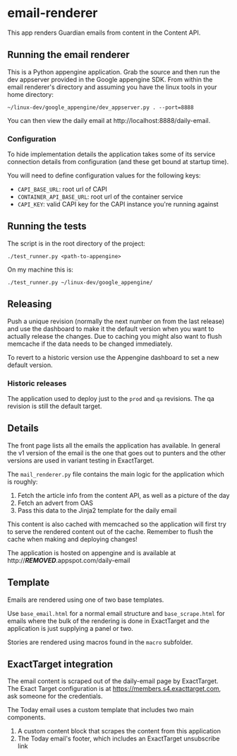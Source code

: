 email-renderer
==============

This app renders Guardian emails from content in the Content API.

## Running the email renderer

This is a Python appengine application. Grab the source and then run
the dev appserver provided in the Google appengine SDK. From within
the email renderer's directory and assuming you have the linux tools
in your home directory:

    ~/linux-dev/google_appengine/dev_appserver.py . --port=8888

You can then view the daily email at http://localhost:8888/daily-email.


### Configuration

To hide implementation details the application takes some of its service connection details from configuration (and these get bound at startup time).

You will need to define configuration values for the following keys:

* `CAPI_BASE_URL`: root url of CAPI
* `CONTAINER_API_BASE_URL`: root url of the container service
* `CAPI_KEY`: valid CAPI key for the CAPI instance you're running against

## Running the tests

The script is in the root directory of the project:

    ./test_runner.py <path-to-appengine>

On my machine this is:

    ./test_runner.py ~/linux-dev/google_appengine/

## Releasing

Push a unique revision (normally the next number on from the last release) and use the dashboard to make it the default version when you want to actually release the changes. Due to caching you might also want to flush memcache if the data needs to be changed immediately.

To revert to a historic version use the Appengine dashboard to set a new default version.

### Historic releases

The application used to deploy just to the `prod` and `qa` revisions. The qa revision is still the default target.

## Details

The front page lists all the emails the application has available. In general the v1 version of the email is the one that goes out to punters and the other versions are used in variant testing in ExactTarget.

The `mail_renderer.py` file contains the main logic for the
application which is roughly:

1. Fetch the article info from the content API, as well as a picture of the day
2. Fetch an advert from OAS
3. Pass this data to the Jinja2 template for the daily email

This content is also cached with memcached so the application will
first try to serve the rendered content out of the cache. Remember to flush the cache when making and deploying changes!

The application is hosted on appengine and is available at
http://***REMOVED***.appspot.com/daily-email

## Template

Emails are rendered using one of two base templates.

Use `base_email.html` for a normal email structure and `base_scrape.html` for emails where the bulk of the rendering is done in ExactTarget and the application is just supplying a panel or two.

Stories are rendered using macros found in the `macro`
subfolder.

## ExactTarget integration

The email content is scraped out of the daily-email page by
ExactTarget. The Exact Target configuration is at
https://members.s4.exacttarget.com, ask someone for the credentials.

The Today email uses a custom template that includes two main components.

1. A custom content block that scrapes the content from this application
2. The Today email's footer, which includes an ExactTarget unsubscribe link
